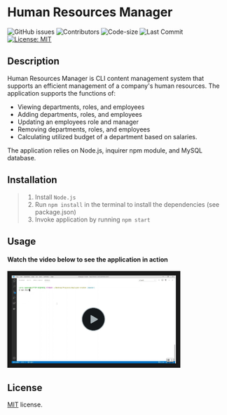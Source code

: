 # Human Resources Manager

![GitHub issues](https://img.shields.io/github/issues-raw/Lagbana/employee-tracker) ![Contributors](https://img.shields.io/github/contributors/Lagbana/employee-tracker) ![Code-size](https://img.shields.io/github/languages/code-size/Lagbana/employee-tracker) ![Last Commit](https://img.shields.io/github/last-commit/Lagbana/employee-tracker) [![License: MIT](https://img.shields.io/badge/License-MIT-yellow.svg)](https://opensource.org/licenses/MIT)

## Description
Human Resources Manager is CLI content management system that supports an efficient management of a company's human resources. The application supports the functions of:

-  Viewing departments, roles, and employees 
-  Adding departments, roles, and employees 
-  Updating an employees role and manager 
-  Removing departments, roles, and employees 
-  Calculating utilized budget of a department based on salaries.

The application relies on Node.js, inquirer npm module, and MySQL database.


## Installation
  
> 1. Install `Node.js`
> 2. Run `npm install` in the terminal to install the dependencies (see package.json)
> 3. Invoke application by running `npm start` 

## Usage
#### Watch the video below to see the application in action
<a href="https://www.screencast.com/t/8a6bym8G"
target="_blank"><img src="https://github.com/Lagbana/employee-tracker/blob/master/resources/mockvideo.PNG?raw=true" 
alt="VIDEO" width="375" height="200" border="10" /></a>


## License
[MIT](https://choosealicense.com/licenses/mit/) license.
